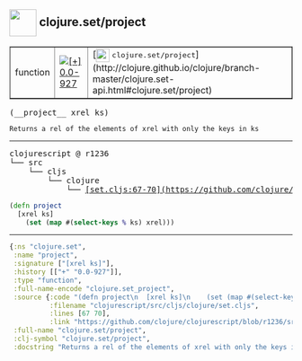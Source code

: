 ## <img width="48px" valign="middle" src="http://i.imgur.com/Hi20huC.png"> clojure.set/project

 <table border="1">
<tr>
<td>function</td>
<td><a href="https://github.com/cljsinfo/api-refs/tree/0.0-927"><img valign="middle" alt="[+] 0.0-927" src="https://img.shields.io/badge/+-0.0--927-lightgrey.svg"></a> </td>
<td>
[<img height="24px" valign="middle" src="http://i.imgur.com/1GjPKvB.png"> <samp>clojure.set/project</samp>](http://clojure.github.io/clojure/branch-master/clojure.set-api.html#clojure.set/project)
</td>
</tr>
</table>

 <samp>
(__project__ xrel ks)<br>
</samp>

```
Returns a rel of the elements of xrel with only the keys in ks
```

---

 <pre>
clojurescript @ r1236
└── src
    └── cljs
        └── clojure
            └── <ins>[set.cljs:67-70](https://github.com/clojure/clojurescript/blob/r1236/src/cljs/clojure/set.cljs#L67-L70)</ins>
</pre>

```clj
(defn project
  [xrel ks]
    (set (map #(select-keys % ks) xrel)))
```


---

```clj
{:ns "clojure.set",
 :name "project",
 :signature ["[xrel ks]"],
 :history [["+" "0.0-927"]],
 :type "function",
 :full-name-encode "clojure.set_project",
 :source {:code "(defn project\n  [xrel ks]\n    (set (map #(select-keys % ks) xrel)))",
          :filename "clojurescript/src/cljs/clojure/set.cljs",
          :lines [67 70],
          :link "https://github.com/clojure/clojurescript/blob/r1236/src/cljs/clojure/set.cljs#L67-L70"},
 :full-name "clojure.set/project",
 :clj-symbol "clojure.set/project",
 :docstring "Returns a rel of the elements of xrel with only the keys in ks"}

```
